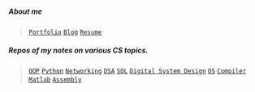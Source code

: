 ##### About me

> [```Portfolio```](https://nazia-shehnaz.netlify.app/)
> [```Blog```](https://geek-a-byte.github.io/)
> [```Resume```](https://geek-a-byte.github.io/Resume/)

##### Repos of my notes on various CS topics.

>[```OOP```](https://github.com/Geek-a-Byte/OOP) 
>[```Python```](https://github.com/Geek-a-Byte/PyHaxx)
>[```Networking```](https://github.com/Geek-a-Byte/Networking)
>[```DSA```](https://github.com/Geek-a-Byte/DSA)
>[```SQL```](https://github.com/Geek-a-Byte/sql-practice)
>[```Digital System Design```](https://github.com/Geek-a-Byte/Digital-System-Design)
>[```OS```](https://github.com/Geek-a-Byte/Operating-Systems-Sessionals)
>[```Compiler```](https://github.com/Geek-a-Byte/Compiler-Sessional)
>[```Matlab```](https://github.com/Geek-a-Byte/Matlab)
>[```Assembly```](https://github.com/Geek-a-Byte/Assembly)
